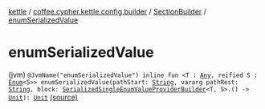 [kettle](../../index.md) / [coffee.cypher.kettle.config.builder](../index.md) / [SectionBuilder](index.md) / [enumSerializedValue](./enum-serialized-value.md)

# enumSerializedValue

(jvm) `@JvmName("enumSerializedValue") inline fun <T : `[`Any`](https://kotlinlang.org/api/latest/jvm/stdlib/kotlin/-any/index.html)`, reified S : `[`Enum`](https://kotlinlang.org/api/latest/jvm/stdlib/kotlin/-enum/index.html)`<S>> enumSerializedValue(pathStart: `[`String`](https://kotlinlang.org/api/latest/jvm/stdlib/kotlin/-string/index.html)`, vararg pathRest: `[`String`](https://kotlinlang.org/api/latest/jvm/stdlib/kotlin/-string/index.html)`, block: `[`SerializedSingleEnumValueProviderBuilder`](../../coffee.cypher.kettle.config.builder.value.serialized/-serialized-single-enum-value-provider-builder.md)`<T, S>.() -> `[`Unit`](https://kotlinlang.org/api/latest/jvm/stdlib/kotlin/-unit/index.html)`): `[`Unit`](https://kotlinlang.org/api/latest/jvm/stdlib/kotlin/-unit/index.html) [(source)](https://github.com/Cypher121/kettle/blob/master/src/main/kotlin/coffee/cypher/kettle/config/builder/SectionBuilder.kt#L198)